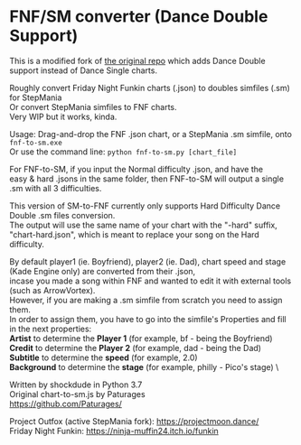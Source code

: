 # FNF/SM converter (Dance Double Support)

This is a modified fork of [the original repo](https://github.com/shockdude/fnf-to-sm) which adds Dance Double support instead of Dance Single charts.

Roughly convert Friday Night Funkin charts (.json) to doubles simfiles (.sm) for StepMania \
Or convert StepMania simfiles to FNF charts. \
Very WIP but it works, kinda.

Usage: Drag-and-drop the FNF .json chart, or a StepMania .sm simfile, onto `fnf-to-sm.exe` \
Or use the command line: `python fnf-to-sm.py [chart_file]`

For FNF-to-SM, if you input the Normal difficulty .json, and have the \
easy & hard .jsons in the same folder, then FNF-to-SM will output a single .sm with all 3 difficulties.

This version of SM-to-FNF currently only supports Hard Difficulty Dance Double .sm files conversion. \
The output will use the same name of your chart with the "-hard" suffix, "chart-hard.json", which is meant to replace your song on the Hard difficulty.

By default player1 (ie. Boyfriend), player2 (ie. Dad), chart speed and stage (Kade Engine only) are converted from their .json, \
incase you made a song within FNF and wanted to edit it with external tools (such as ArrowVortex). \
However, if you are making a .sm simfile from scratch you need to assign them. \
In order to assign them, you have to go into the simfile's Properties and fill in the next properties: \
**Artist** to determine the **Player 1** (for example, bf - being the Boyfriend) \
**Credit** to determine the **Player 2** (for example, dad - being the Dad) \
**Subtitle** to determine the **speed** (for example, 2.0) \
**Background** to determine the **stage** (for example, philly - Pico's stage) \

Written by shockdude in Python 3.7 \
Original chart-to-sm.js by Paturages \
https://github.com/Paturages/

Project Outfox (active StepMania fork): https://projectmoon.dance/ \
Friday Night Funkin: https://ninja-muffin24.itch.io/funkin